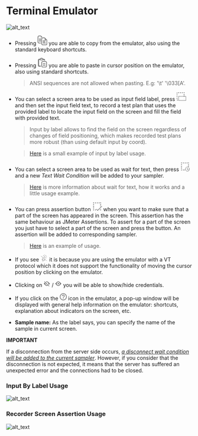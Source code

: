 # Terminal Emulator
![alt_text](/recorder/terminal-emulator/rte-recorder-emulator.png)

- Pressing ![alt_text](../../../src/main/resources/dark-theme/copy.png) you are able to copy from the emulator, also using the standard keyboard shortcuts.
- Pressing ![alt_text](../../../src/main/resources/dark-theme/paste.png) you are able to paste in cursor position on the emulator, also using standard shortcuts.
  > ANSI sequences are not allowed when pasting. E.g: '\t' '\033[A'.
- You can select a screen area to be used as input field label, press ![alt_text](../../../src/main/resources/dark-theme/inputByLabel.png) and then set the input field text, to record a test plan that uses the provided label to locate the input field on the screen and fill the field with provided text.
  > Input by label allows to find the field on the screen regardless of changes of field positioning, which makes recorded test plans more robust (than using default input by coord).
       
     >[Here](#input-by-label-usage) is a small example of input by label usage.  
- You can select a screen area to be used as wait for text, then press ![alt_text](../../../src/main/resources/dark-theme/waitForText.png) and a new *Text Wait Condition* will be added to your sampler.
     
    >[Here](../../recorder/wait-conditions-recording.md#text-wait-condition) is more information about wait for text, how it works and a little usage example.

- You can press assertion button ![alt_text](../../../src/main/resources/dark-theme/assertion.png) when you want to make sure that a part of the screen has appeared in the screen. This assertion has the same behaviour as JMeter Assertions. To assert for a part of the screen you just have to select a part of the screen and press the button. An assertion will be added to corresponding sampler.
    >[Here](#recorder-screen-assertion-usage) is an example of usage.
    
- If you see ![alt_text](../../../src/main/resources/dark-theme/blocked-cursor.png) it is because you are
 using the emulator with a VT protocol which it does not support the functionality of moving the 
 cursor position by clicking on the emulator. 
 
- Clicking on ![alter_text](../../../src/main/resources/dark-theme/not-visible-credentials.png) / ![alter_text](../../../src/main/resources/dark-theme/visible-credentials.png) you will be able to show/hide credentials.

- If you click on the ![alter_text](../../../src/main/resources/dark-theme/help.png) icon in the emulator, a pop-up window will be displayed with general help information on the emulator: shortcuts, explanation about indicators on the screen, etc.

- **Sample name:**  As the label says, you can specify the name of the sample in current screen. 

**IMPORTANT** 

If a disconnection from the server side occurs, <ins>*a disconnect wait condition will be added to the current sampler*</ins>.
However, if you consider that the disconnection is not expected, it means that the server has suffered an unexpected error and the connections had to be closed.

### Input By Label Usage

![alt_text](/recorder/terminal-emulator/input-by-label-usage.gif)



### Recorder Screen Assertion Usage

![alt_text](/recorder/terminal-emulator/assertion-usage.gif)
